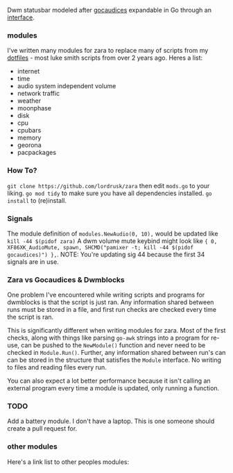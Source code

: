 Dwm statusbar modeled after [gocaudices](https://github.com/lordrusk/gocaudices) expandable in Go through an [interface](https://github.com/LordRusk/zara/blob/master/modules/modules.go).

### modules
I've written many modules for zara to replace many of scripts from my [dotfiles](https://github.com/LordRusk/artixdwm/tree/master/.local/bin/statusbar) - most luke smith scripts from over 2 years ago. Heres a list:

- internet
- time
- audio system independent volume
- network traffic
- weather
- moonphase
- disk
- cpu
- cpubars
- memory
- georona
- pacpackages

### How To?
`git clone https://github.com/lordrusk/zara` then edit `mods.go` to your liking. `go mod tidy` to make sure you have all dependencies installed. `go install` to (re)install.

### Signals
The module definition of `modules.NewAudio(0, 10),` would be updated like `kill -44 $(pidof zara)` A dwm volume mute keybind might look like `{ 0, XF86XK_AudioMute, spawn, SHCMD("pamixer -t; kill -44 $(pidof gocaudices)") },`. NOTE: You're updating sig 44 because the first 34 signals are in use.



### Zara vs Gocaudices & Dwmblocks
One problem I've encountered while writing scripts and programs for dwmblocks is that the script is just ran. Any information shared between runs must be stored in a file, and first run checks are checked every time the script is ran.

This is significantly different when writing modules for zara. Most of the first checks, along with things like parsing `go-awk` strings into a program for re-use, can be pushed to the `NewModule()` function and never need to be checked in `Module.Run()`. Further, any information shared between run's can can be stored in the structure that satisfies the `Module` interface. No writing to files and reading files every run.

You can also expect a lot better performance because it isn't calling an external program every time a module is updated, only running a function.

### TODO
Add a battery module. I don't have a laptop. This is one someone should create a pull request for.

### other modules
Here's a link list to other peoples modules:
